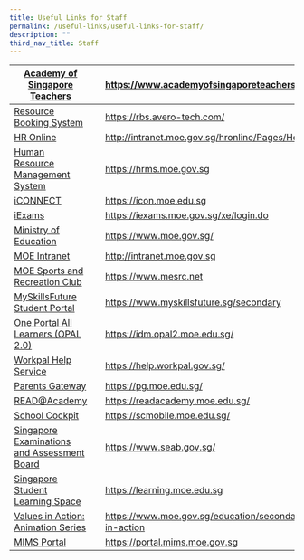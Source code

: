 ```yaml
---
title: Useful Links for Staff
permalink: /useful-links/useful-links-for-staff/
description: ""
third_nav_title: Staff
---
```

|  [Academy of Singapore Teachers](https://www.academyofsingaporeteachers.moe.gov.sg/) | | https://www.academyofsingaporeteachers.moe.gov.sg |
| -------- | -------- | -------- |
| [Resource Booking System](https://rbs.avero-tech.com/)     |      | https://rbs.avero-tech.com/     |
| [HR Online](http://intranet.moe.gov.sg/hronline/Pages/Home.aspx)     |      | http://intranet.moe.gov.sg/hronline/Pages/Home.aspx    |
| [Human Resource Management System](https://hrms.moe.gov.sg/)     |      | https://hrms.moe.gov.sg   |
| [iCONNECT](https://icon.moe.edu.sg/)    |      | https://icon.moe.edu.sg    |
| [iExams](https://iexams.moe.gov.sg/xe/login.do)     |      | https://iexams.moe.gov.sg/xe/login.do     |
| [Ministry of Education](https://www.moe.gov.sg/)     |     | https://www.moe.gov.sg/     |
| [MOE Intranet](http://intranet.moe.gov.sg/)     |      | http://intranet.moe.gov.sg|
|[MOE Sports and Recreation Club](https://www.mesrc.net/)     |     | https://www.mesrc.net     |
| [MySkillsFuture Student Portal](https://www.myskillsfuture.sg/secondary)     |     | https://www.myskillsfuture.sg/secondary    |
| [One Portal All Learners (OPAL 2.0)](https://idm.opal2.moe.edu.sg/)     |     | https://idm.opal2.moe.edu.sg/     |
| [Workpal Help Service](https://help.workpal.gov.sg/)     |      | https://help.workpal.gov.sg/    |
| [Parents Gateway](https://pg.moe.edu.sg/)    |      | https://pg.moe.edu.sg/     |
| [READ@Academy](https://readacademy.moe.edu.sg/)     |      | https://readacademy.moe.edu.sg/     |
| [School Cockpit](https://schoolcockpit.moe.gov.sg/)     |      | https://scmobile.moe.edu.sg/     |
| [Singapore Examinations and Assessment Board](https://www.seab.gov.sg/)     |      | https://www.seab.gov.sg/     |
| [Singapore Student Learning Space](https://learning.moe.edu.sg/)     |      | https://learning.moe.edu.sg    |
| [Values in Action: Animation Series](https://www.moe.gov.sg/education/secondary/values-in-action)     |      | https://www.moe.gov.sg/education/secondary/values-in-action    |
| [MIMS Portal](https://portal.mims.moe.gov.sg/)    |      | https://portal.mims.moe.gov.sg     |

